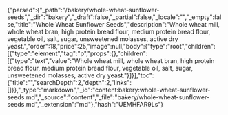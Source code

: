 {"parsed":{"_path":"/bakery/whole-wheat-sunflower-seeds","_dir":"bakery","_draft":false,"_partial":false,"_locale":"","_empty":false,"title":"Whole Wheat Sunflower Seeds","description":"Whole wheat mill, whole wheat bran, high protein bread flour, medium protein bread flour, vegetable oil, salt, sugar, unsweetened molasses, active dry yeast.","order":18,"price":25,"image":null,"body":{"type":"root","children":[{"type":"element","tag":"p","props":{},"children":[{"type":"text","value":"Whole wheat mill, whole wheat bran, high protein bread flour, medium protein bread flour, vegetable oil, salt, sugar, unsweetened molasses, active dry yeast."}]}],"toc":{"title":"","searchDepth":2,"depth":2,"links":[]}},"_type":"markdown","_id":"content:bakery:whole-wheat-sunflower-seeds.md","_source":"content","_file":"bakery/whole-wheat-sunflower-seeds.md","_extension":"md"},"hash":"UEMHFAR9Ls"}